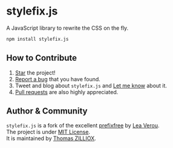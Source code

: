 stylefix.js
===============

A JavaScript library to rewrite the CSS on the fly.

```sh
npm install stylefix.js
```


How to Contribute
--------

1. [Star](https://github.com/tzi/stylefix.js/stargazers) the project!
2. [Report a bug](https://github.com/tzi/stylefix.js/issues/new) that you have found.
3. Tweet and blog about `stylefix.js` and [Let me know](https://twitter.com/iamtzi) about it.
4. [Pull requests](https://github.com/tzi/stylefix.js/blob/master/CONTRIBUTING.md) are also highly appreciated.



Author & Community
--------

`stylefix.js` is a fork of the excellent [prefixfree](https://github.com/LeaVerou/prefixfree) by [Lea Verou](http://lea.verou.me/).<br>
The project is under [MIT License](http://opensource.org/licenses/MIT).<br>
It is maintained by [Thomas ZILLIOX](http://tzi.fr).

